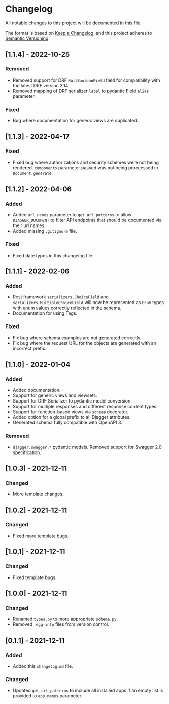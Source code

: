 # Changelog
All notable changes to this project will be documented in this file.

The format is based on [Keep a Changelog](https://keepachangelog.com/en/1.0.0/),
and this project adheres to [Semantic Versioning](https://semver.org/spec/v2.0.0.html).

## [1.1.4] - 2022-10-25

### Removed

- Removed support for DRF `NullBooleanField` field for compatibility with the latest DRF version 3.14.
- Removed mapping of DRF serializer `label` to pydantic Field `alias` parameter.

### Fixed

- Bug where documentation for generic views are duplicated.

## [1.1.3] - 2022-04-17

### Fixed

- Fixed bug where authorizations and security schemes were not being rendered. `components` parameter passed was not being proceessed in `Document.generate`.

## [1.1.2] - 2022-04-06

### Added
- Added `url_names` parameter to `get_url_patterns` to allow `DJAGGER_DOCUMENT` to filter API endpoints that should be documented via their url names.
- Added missing `.gitignore` file.

### Fixed
- Fixed date typos in this changelog file.

## [1.1.1] - 2022-02-06
### Added
- Rest framework ``serializers.ChoiceField`` and ``serializers.MultipleChoiceField`` will now be represented as ``Enum`` types with enum values correctly reflected in the schema.
- Documentation for using Tags.

### Fixed
- Fix bug where schema examples are not generated correctly.
- Fix bug where the request URL for the objects are generated with an incorrect prefix.

## [1.1.0] - 2022-01-04
### Added
- Added documentation.
- Support for generic views and viewsets.
- Support for DRF Serializer to pydantic model conversion.
- Support for multiple responses and different response content types.
- Support for function-based views via ``schema`` decorator.
- Added option for a global prefix to all Djagger attributes.
- Generated schema fully compatible with OpenAPI 3.

### Removed
- `djagger.swagger.*` pydantic models. Removed support for Swagger 2.0 specification.

## [1.0.3] - 2021-12-11

### Changed
- More template changes.

## [1.0.2] - 2021-12-11

### Changed
- Fixed more template bugs.

## [1.0.1] - 2021-12-11

### Changed
- Fixed template bugs.

## [1.0.0] - 2021-12-11

### Changed
- Renamed `types.py` to more appropriate `schema.py`.
- Removed `.egg-info` files from version control.

## [0.1.1] - 2021-12-11

### Added
- Added this `changelog.md` file.

### Changed
- Updated `get_url_patterns` to include all installed apps if an empty list is provided to `app_names` parameter.
